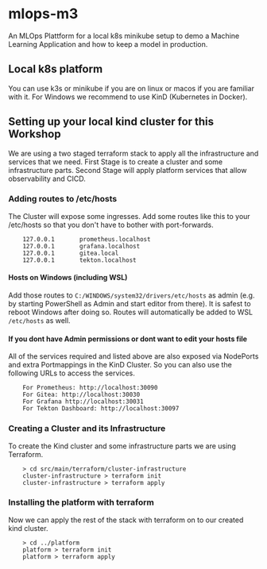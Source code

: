 # mlops-m3
An MLOps Plattform for a local k8s minikube setup to demo a Machine Learning Application and how to keep a model in production.

## Local k8s platform

You can use k3s or minikube if you are on linux or macos if you are familiar with it.
For Windows we recommend to use KinD (Kubernetes in Docker).

## Setting up your local kind cluster for this Workshop

We are using a two staged terraform stack to apply all the infrastructure and services that we need.
First Stage is to create a cluster and some infrastructure parts.
Second Stage will apply platform services that allow observability and CICD.

### Adding routes to /etc/hosts
The Cluster will expose some ingresses.
Add some routes like this to your /etc/hosts so that you don't have to bother with port-forwards.

```
    127.0.0.1       prometheus.localhost
    127.0.0.1       grafana.localhost
    127.0.0.1       gitea.local
    127.0.0.1       tekton.localhost
```

#### Hosts on Windows (including WSL)

Add those routes to `C:/WINDOWS/system32/drivers/etc/hosts` as admin (e.g. by starting PowerShell as Admin and start editor from there). It is safest to reboot Windows after doing so. Routes will automatically be added to WSL `/etc/hosts` as well.

#### If you dont have Admin permissions or dont want to edit your hosts file

All of the services required and listed above are also exposed via NodePorts and extra Portmappings
in the KinD Cluster. So you can also use the following URLs to access the services.

```
    For Prometheus: http://localhost:30090
    For Gitea: http://localhost:30030
    For Grafana http://localhost:30031
    For Tekton Dashboard: http://localhost:30097
```

### Creating a Cluster and its Infrastructure

To create the Kind cluster and some infrastructure parts we are using Terraform.

```
    > cd src/main/terraform/cluster-infrastructure
    cluster-infrastructure > terraform init
    cluster-infrastructure > terraform apply
```

### Installing the platform with terraform

Now we can apply the rest of the stack with terraform on to our created kind cluster.

``` 
    > cd ../platform
    platform > terraform init
    platform > terraform apply
```
